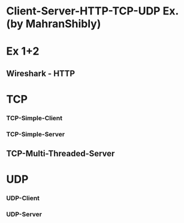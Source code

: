 # Client-Server-HTTP-TCP-UDP Ex. (by MahranShibly)

# Ex 1+2 
## Wireshark - HTTP

# TCP
### TCP-Simple-Client
### TCP-Simple-Server
## TCP-Multi-Threaded-Server

# UDP
### UDP-Client
### UDP-Server


